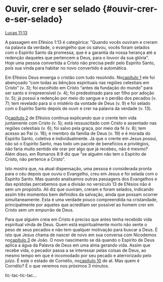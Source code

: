 # **Ouvir, crer e ser selado** {#ouvir-crer-e-ser-selado}

[Lucas 11:13](http://bibliaonline.com.br/acf/lc/11/13)

A passagem em Efésios 1:13 é categórica: &quot;Quando vocês ouviram e creram na palavra da verdade, o evangelho que os salvou, vocês foram selados com o Espírito Santo da promessa, que é a garantia da nossa herança até a redenção daqueles que pertencem a Deus, para o louvor da sua glória&quot;. Hoje uma pessoa convertida a Cristo não precisa pedir pelo Espírito Santo, pois sua vinda para habitar no novo convertido é automática.

Em Efésios Deus enxerga o cristão com tudo resolvido. No[capítulo 1](http://bibliaonline.com.br/acf/ef/1) ele foi abençoado “com todas as bênçãos espirituais nas regiões celestiais em Cristo” (v. 3); foi escolhido em Cristo “antes da fundação do mundo” para ser santo e irrepreensível (v. 4); foi predestinado para ser filho por adoção (v. 5); já possui a redenção por meio do sangue e o perdão dos pecados (v. 7); tem revelado para si o mistério da vontade de Deus (v. 9) e foi selado com o Espírito Santo depois de ouvir e crer na palavra da verdade (v. 13).

O[capítulo 2](http://bibliaonline.com.br/acf/ef/2) de Efésios continua explicando que o crente tem vida juntamente com Cristo (v. 5); está ressuscitado com Cristo e assentado nas regiões celestiais (v. 6); foi salvo pela graça, por meio da fé (v. 8); tem acesso ao Pai (v. 18); é membro da família de Deus (v. 19) e é morada do Espírito Santo, coletiva e individualmente. Já que o crente em Jesus possui, não só o Espírito Santo, mas todo um pacote de benefícios e privilégios, não faria muito sentido ele orar por algo que já recebeu, não é mesmo? Além disso, em Romanos 8:9 diz que “se alguém não tem o Espírito de Cristo, não pertence a Cristo”.

Isto mostra que, na atual dispensação, uma pessoa é considerada pronta para o céu depois que ouviu o Evangelho, creu em Jesus e foi selada com o Espírito Santo. Mas quando analisamos outras passagens dos Evangelhos e das epístolas percebemos que a divisão no versículo 13 de Efésios não é sem um propósito. Ali diz que ouviram, creram e foram selados, indicando assim três momentos bem definidos da salvação, ainda que possam ocorrer simultaneamente. Esta é uma verdade pouco compreendida na cristandade, principalmente por aqueles que acreditam ser possível ao homem crer em Cristo sem um empurrão de Deus.

Para que alguém creia em Cristo é preciso que antes tenha recebido vida espiritual vinda de Deus. Quem está espiritualmente morto não sente o peso de seus pecados e não tem qualquer motivação para buscar a Deus. É isto que Jesus chama de nascer de novo em sua conversa com Nicodemos no[capítulo 3](http://bibliaonline.com.br/acf/jo/3) de João. O novo nascimento se dá quando o Espírito de Deus aplica a água da Palavra de Deus em uma alma gerando vida. Assim que recebe vida, o pecador passa a se interessar pelas coisas de Deus, ao mesmo tempo em que é incomodado por seu pecado e aterrorizado pelo juízo. É este o estado de Cornélio, no[capítulo 10](http://bibliaonline.com.br/acf/atos/10) de at. Mas quem é Cornélio? É o que veremos nos próximos 3 minutos.

tic-tac-tic-tac...